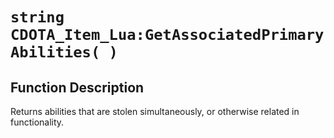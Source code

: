 # `string CDOTA_Item_Lua:GetAssociatedPrimaryAbilities( )`
## Function Description
Returns abilities that are stolen simultaneously, or otherwise related in functionality.
